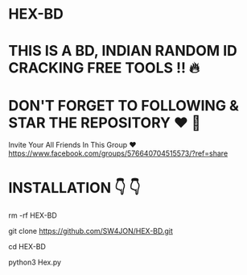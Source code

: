 # HEX-BD 
# THIS IS A BD, INDIAN RANDOM ID CRACKING FREE TOOLS ‼️ 🔥

# DON'T FORGET TO FOLLOWING & STAR THE REPOSITORY ❤️ 💞

Invite Your All Friends In This Group ❤️
https://www.facebook.com/groups/576640704515573/?ref=share

# INSTALLATION 👇 👇

rm -rf HEX-BD

git clone https://github.com/SW4JON/HEX-BD.git

cd HEX-BD

python3 Hex.py 



